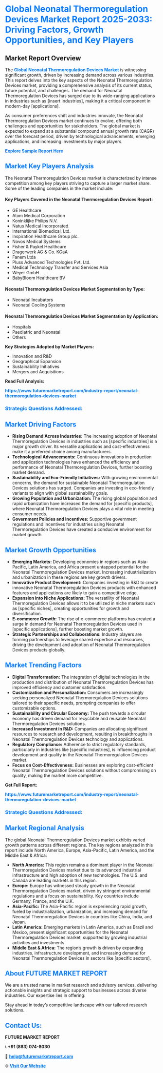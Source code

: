 <h1 style="color: #007BFF;">Global Neonatal Thermoregulation Devices Market Report 2025-2033: Driving Factors, Growth Opportunities, and Key Players</h1>

<section id="overview">
<h2>Market Report Overview</h2>
<p>The <a href="https://www.futuremarketreport.com/industry-report/neonatal-thermoregulation-devices-market" style="color: #007BFF; text-decoration: none;"><strong>Global Neonatal Thermoregulation Devices Market</strong></a> is witnessing significant growth, driven by increasing demand across various industries. This report delves into the key aspects of the Neonatal Thermoregulation Devices market, providing a comprehensive analysis of its current status, future potential, and challenges. The demand for Neonatal Thermoregulation Devices has surged due to its wide-ranging applications in industries such as [insert industries], making it a critical component in modern-day [applications].</p>
<p>As consumer preferences shift and industries innovate, the Neonatal Thermoregulation Devices market continues to evolve, offering both challenges and opportunities for stakeholders. The global market is expected to expand at a substantial compound annual growth rate (CAGR) over the forecast period, driven by technological advancements, emerging applications, and increasing investments by major players.</p>
</section>

<section id="overview">
<p><a href="https://www.futuremarketreport.com/request-sample/reportId=64687" style="color: #007BFF; text-decoration: none;"><strong>Explore Sample Report Here</strong></a></p>
</section>

<section id="key-players">
<h2 style="color: #007BFF;">Market Key Players Analysis</h2>
<p>The Neonatal Thermoregulation Devices market is characterized by intense competition among key players striving to capture a larger market share. Some of the leading companies in the market include:</p>
<h4>Key Players Covered in the Neonatal Thermoregulation Devices Report:</h4>
<ul><li>GE Healthcare</li><li>Atom Medical Corporation</li><li>Koninklijke Philips N.V.</li><li>Natus Medical Incorporated.</li><li>International Biomedical, Ltd.</li><li>Inspiration Healthcare Group plc.</li><li>Novos Medical Systems</li><li>Fisher &amp; Paykel Healthcare</li><li>Dragerwerk AG &amp; Co. KGaA</li><li>Fanem Ltda</li><li>Pluss Advanced Technologies Pvt. Ltd.</li><li>Medical Technology Transfer and Services Asia</li><li>Weyer GmbH</li><li>BabyBloom Healthcare BV</li></ul>
<h4>Neonatal Thermoregulation Devices Market Segmentation by Type:</h4>
<ul><li>Neonatal Incubators</li><li>Neonatal Cooling Systems</li></ul>

<h4>Neonatal Thermoregulation Devices Market Segmentation by Application:</h4>
<ul><li>Hospitals</li><li>Paediatric and Neonatal</li><li>Others</li></ul>
<p><strong>Key Strategies Adopted by Market Players:</strong></p>
<ul>
<li>Innovation and R&D</li>
<li>Geographical Expansion</li>
<li>Sustainability Initiatives</li>
<li>Mergers and Acquisitions</li>
</ul>
</section>

<section>
<p><strong>Read Full Analysis: </strong></p><a href="https://www.futuremarketreport.com/industry-report/neonatal-thermoregulation-devices-market" style="color: #007BFF; text-decoration: none;"><strong>https://www.futuremarketreport.com/industry-report/neonatal-thermoregulation-devices-market</strong></a>
<h3 style="color: #007BFF;">Strategic Questions Addressed:</h3>
</section>

<section id="driving-factors">
<h2 style="color: #007BFF;">Market Driving Factors</h2>
<ul>
<li><strong>Rising Demand Across Industries:</strong> The increasing adoption of Neonatal Thermoregulation Devices in industries such as [specific industries] is a major growth driver. Its versatile applications and cost-effectiveness make it a preferred choice among manufacturers.</li>
<li><strong>Technological Advancements:</strong> Continuous innovations in production and application technologies have enhanced the efficiency and performance of Neonatal Thermoregulation Devices, further boosting market demand.</li>
<li><strong>Sustainability and Eco-Friendly Initiatives:</strong> With growing environmental concerns, the demand for sustainable Neonatal Thermoregulation Devices solutions has surged. Companies are investing in eco-friendly variants to align with global sustainability goals.</li>
<li><strong>Growing Population and Urbanization:</strong> The rising global population and rapid urbanization have increased the demand for [specific products], where Neonatal Thermoregulation Devices plays a vital role in meeting consumer needs.</li>
<li><strong>Government Policies and Incentives:</strong> Supportive government regulations and incentives for industries using Neonatal Thermoregulation Devices have created a conducive environment for market growth.</li>
</ul>
</section>

<section id="growth-opportunities">
<h2 style="color: #007BFF;">Market Growth Opportunities</h2>
<ul>
<li><strong>Emerging Markets:</strong> Developing economies in regions such as Asia-Pacific, Latin America, and Africa present untapped potential for the Neonatal Thermoregulation Devices market. Increasing industrialization and urbanization in these regions are key growth drivers.</li>
<li><strong>Innovative Product Development:</strong> Companies investing in R&D to create innovative Neonatal Thermoregulation Devices products with enhanced features and applications are likely to gain a competitive edge.</li>
<li><strong>Expansion into Niche Applications:</strong> The versatility of Neonatal Thermoregulation Devices allows it to be utilized in niche markets such as [specific niches], creating opportunities for growth and diversification.</li>
<li><strong>E-commerce Growth:</strong> The rise of e-commerce platforms has created a surge in demand for Neonatal Thermoregulation Devices used in [specific applications], further boosting market growth.</li>
<li><strong>Strategic Partnerships and Collaborations:</strong> Industry players are forming partnerships to leverage shared expertise and resources, driving the development and adoption of Neonatal Thermoregulation Devices products globally.</li>
</ul>
</section>

<section id="trending-factors">
<h2 style="color: #007BFF;">Market Trending Factors</h2>
<ul>
<li><strong>Digital Transformation:</strong> The integration of digital technologies in the production and distribution of Neonatal Thermoregulation Devices has improved efficiency and customer satisfaction.</li>
<li><strong>Customization and Personalization:</strong> Consumers are increasingly seeking personalized Neonatal Thermoregulation Devices solutions tailored to their specific needs, prompting companies to offer customizable options.</li>
<li><strong>Sustainability and Circular Economy:</strong> The push towards a circular economy has driven demand for recyclable and reusable Neonatal Thermoregulation Devices solutions.</li>
<li><strong>Increased Investment in R&D:</strong> Companies are allocating significant resources to research and development, resulting in breakthroughs in Neonatal Thermoregulation Devices technology and applications.</li>
<li><strong>Regulatory Compliance:</strong> Adherence to strict regulatory standards, particularly in industries like [specific industries], is influencing product development and quality in the Neonatal Thermoregulation Devices market.</li>
<li><strong>Focus on Cost-Effectiveness:</strong> Businesses are exploring cost-efficient Neonatal Thermoregulation Devices solutions without compromising on quality, making the market more competitive.</li>
</ul>
</section>

<section>
<p><strong>Get Full Report: </strong></p><a href="https://www.futuremarketreport.com/industry-report/neonatal-thermoregulation-devices-market" style="color: #007BFF; text-decoration: none;"><strong>https://www.futuremarketreport.com/industry-report/neonatal-thermoregulation-devices-market</strong></a>
<h3 style="color: #007BFF;">Strategic Questions Addressed:</h3>
</section>


<section id="regional-analysis">
<h2 style="color: #007BFF;">Market Regional Analysis</h2>
<p>The global Neonatal Thermoregulation Devices market exhibits varied growth patterns across different regions. The key regions analyzed in this report include North America, Europe, Asia-Pacific, Latin America, and the Middle East & Africa:</p>
<ul>
<li><strong>North America:</strong> This region remains a dominant player in the Neonatal Thermoregulation Devices market due to its advanced industrial infrastructure and high adoption of new technologies. The U.S. and Canada are leading markets in this region.</li>
<li><strong>Europe:</strong> Europe has witnessed steady growth in the Neonatal Thermoregulation Devices market, driven by stringent environmental regulations and a focus on sustainability. Key countries include Germany, France, and the U.K.</li>
<li><strong>Asia-Pacific:</strong> The Asia-Pacific region is experiencing rapid growth, fueled by industrialization, urbanization, and increasing demand for Neonatal Thermoregulation Devices in countries like China, India, and Japan.</li>
<li><strong>Latin America:</strong> Emerging markets in Latin America, such as Brazil and Mexico, present significant opportunities for the Neonatal Thermoregulation Devices market, supported by growing industrial activities and investments.</li>
<li><strong>Middle East & Africa:</strong> The region’s growth is driven by expanding industries, infrastructure development, and increasing demand for Neonatal Thermoregulation Devices in sectors like [specific sectors].</li>
</ul>
</section>

<footer>
<h2 style="color: #007BFF;">About FUTURE MARKET REPORT</h2>
<p>We are a trusted name in market research and advisory services, delivering actionable insights and strategic support to businesses across diverse industries. Our expertise lies in offering:</p>

<p>Stay ahead in today’s competitive landscape with our tailored research solutions.</p>

<h2 style="color: #007BFF;">Contact Us:</h2>
<p><strong>FUTURE MARKET REPORT</strong></p>
<p>📞 <strong>+91 (883) 074-8030</strong></p>
<p>📧 <strong><a href="mailto:help@futuremarketreport.com" style="color: #007BFF;">help@futuremarketreport.com</a></strong></p>
<p>🌐 <strong><a href="https://www.futuremarketreport.com/" style="color: #007BFF;">Visit Our Website</a></strong></p>
</footer>